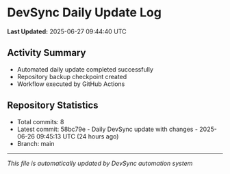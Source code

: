 # DevSync Daily Update Log

**Last Updated:** 2025-06-27 09:44:40 UTC

## Activity Summary
- Automated daily update completed successfully
- Repository backup checkpoint created
- Workflow executed by GitHub Actions

## Repository Statistics
- Total commits: 8
- Latest commit: 58bc79e - Daily DevSync update with changes - 2025-06-26 09:45:13 UTC (24 hours ago)
- Branch: main

---
*This file is automatically updated by DevSync automation system*
